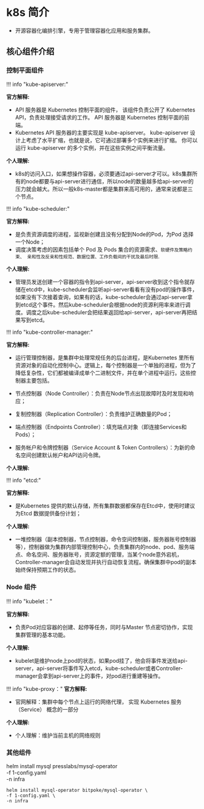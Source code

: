 # **k8s 简介**
    
  - 开源容器化编排引擎，专用于管理容器化应用和服务集群。

## **核心组件介绍**

### **控制平面组件**

!!! info "kube-apiserver:"

**官方解释:** 
    
- API 服务器是 Kubernetes 控制平面的组件， 该组件负责公开了 Kubernetes API，负责处理接受请求的工作。 API 服务器是 Kubernetes 控制平面的前端。
- Kubernetes API 服务器的主要实现是 kube-apiserver。 kube-apiserver 设计上考虑了水平扩缩，也就是说，它可通过部署多个实例来进行扩缩。 你可以运行 kube-apiserver 的多个实例，并在这些实例之间平衡流量。

**个人理解:**

- k8s的访问入口，如果想操作容器，必须要通过api-server才可以。k8s集群所有的node都要与api-server进行通信，所以node的数量越多给api-server的压力就会越大。所以一般k8s-master都是集群来高可用的，通常来说都是三个节点。


!!! info "kube-scheduler:"

**官方解释:**

- 是负责资源调度的进程，监视新创建且没有分配到Node的Pod，为Pod 选择一个Node；
- 调度决策考虑的因素包括单个 Pod 及 Pods 集合的资源需求、`软硬件及策略约束、 亲和性及反亲和性规范、数据位置、工作负载间的干扰及最后时限`.

**个人理解:**

- 管理员发送创建一个容器的指令到api-server，api-server收到这个指令就存储在etcd中，kube-scheduler会监听api-server看看有没有pod的操作事件，如果没有下次接着查询，如果有的话，kube-scheduler会通过api-server拿到etcd这个事件。然后kube-scheduler会根据node的资源利用率来进行调度。调度之后kube-scheduler会把结果返回给api-server，api-server再把结果写到etcd。






!!! info "kube-controller-manager:"

**官方解释:**

- 运行管理控制器，是集群中处理常规任务的后台进程，是Kubernetes 里所有资源对象的自动化控制中心。逻辑上，每个控制器是一个单独的进程，但为了降低复杂性，它们都被编译成单个二进制文件，并在单个进程中运行。这些控制器主要包括。

- 节点控制器（Node Controller）：负责在Node节点出现故障时及时发现和响应；
- 复制控制器（Replication Controller）：负责维护正确数量的Pod；
- 端点控制器（Endpoints Controller）：填充端点对象（即连接Services和Pods）；
- 服务帐户和令牌控制器（Service Account & Token Controllers）：为新的命名空间创建默认帐户和API访问令牌。

**个人理解:**

!!! info "etcd:"

**官方解释:**

- 是Kubernetes 提供的默认存储，所有集群数据都保存在Etcd中，使用时建议为Etcd 数据提供备份计划；

**个人理解:**

- 一堆控制器（副本控制器，节点控制器，命令空间控制器，服务器账号控制器等），控制器做为集群内部管理控制中心，负责集群内的node、pod、服务端点、命名空间、服务器账号，资源定额的管理，当某个node意外宕机，Controller-manager会自动发现并执行自动恢复流程。确保集群中pod的副本始终保持预期工作的状态。


### **Node 组件**


!!! info "kubelet："

**官方解释:**

- 负责Pod对应容器的创建、起停等任务，同时与Master 节点密切协作，实现集群管理的基本功能。

**个人理解:**

- kubelet是维护node上pod的状态，如果pod挂了，他会将事件发送给api-server，api-server将事件写入etcd，kube-scheduler或者Controller-manager会拿到api-server上的事件，对pod进行重建等操作。

!!! info "kube-proxy："
**官方解释:**

- 官网解释：集群中每个节点上运行的网络代理， 实现 Kubernetes 服务（Service） 概念的一部分

**个人理解:**

- 个人理解：维护当前主机的网络规则


### **其他组件**

helm install mysql presslabs/mysql-operator \
    -f 1-config.yaml \
    -n infra 

    helm install mysql-operator bitpoke/mysql-operator \
    -f 1-config.yaml \
    -n infra